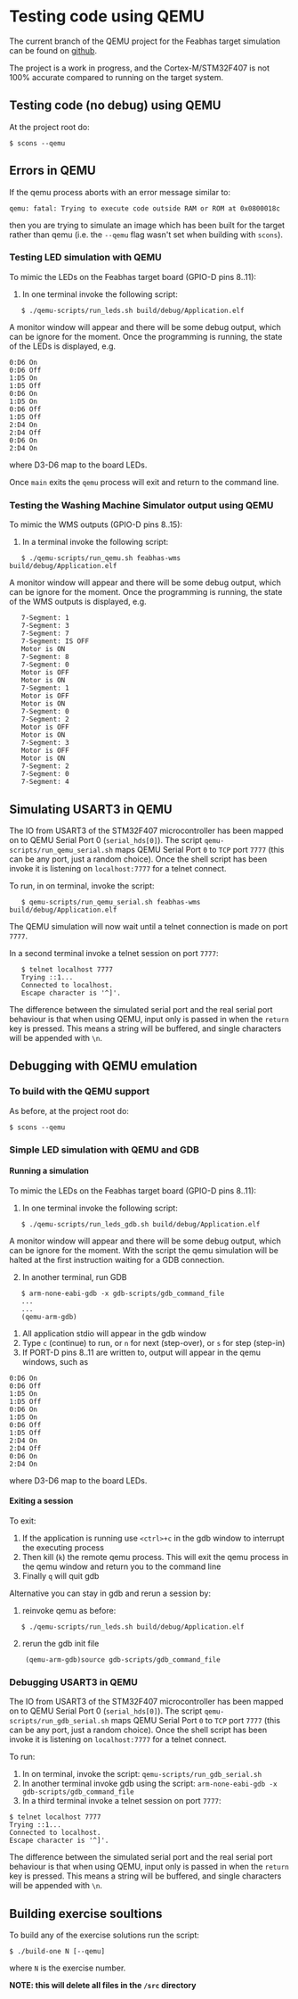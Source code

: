 # Testing code using QEMU

The current branch of the QEMU project for the Feabhas target simulation can be found on [github](https://github.com/feabhas/qemu-2).

The project is a work in progress, and the Cortex-M/STM32F407 is not 100% accurate compared to running on the target system. 

## Testing code (no debug) using QEMU
At the project root do:
```
$ scons --qemu
```

## Errors in QEMU
If the qemu process aborts with an error message similar to:
```
qemu: fatal: Trying to execute code outside RAM or ROM at 0x0800018c
```
then you are trying to simulate an image which has been built for the target rather than qemu (i.e. the `--qemu` flag wasn't set when building with `scons`).

### Testing LED simulation with QEMU

To mimic the LEDs on the Feabhas target board (GPIO-D pins 8..11):
1. In one terminal invoke the following script:
```
   $ ./qemu-scripts/run_leds.sh build/debug/Application.elf
```
   A monitor window will appear and there will be some debug output, which can be ignore for the moment. Once the programming is running, the state of the LEDs is displayed, e.g.

```
0:D6 On
0:D6 Off
1:D5 On
1:D5 Off
0:D6 On
1:D5 On
0:D6 Off
1:D5 Off
2:D4 On
2:D4 Off
0:D6 On
2:D4 On
```
where D3-D6 map to the board LEDs.

Once `main` exits the `qemu` process will exit and return to the command line.


### Testing the Washing Machine Simulator output using QEMU
To mimic the WMS outputs (GPIO-D pins 8..15):
1. In a terminal invoke the following script:
```
   $ ./qemu-scripts/run_qemu.sh feabhas-wms build/debug/Application.elf
```
   A monitor window will appear and there will be some debug output, which can be ignore for the moment. Once the programming is running, the state of the WMS outputs is displayed, e.g.
```
   7-Segment: 1
   7-Segment: 3
   7-Segment: 7
   7-Segment: IS OFF
   Motor is ON
   7-Segment: 8
   7-Segment: 0
   Motor is OFF
   Motor is ON
   7-Segment: 1
   Motor is OFF
   Motor is ON
   7-Segment: 0
   7-Segment: 2
   Motor is OFF
   Motor is ON
   7-Segment: 3
   Motor is OFF
   Motor is ON
   7-Segment: 2
   7-Segment: 0
   7-Segment: 4
```

## Simulating USART3 in QEMU
The IO from USART3 of the STM32F407 microcontroller has been mapped on to QEMU Serial Port 0 (`serial_hds[0]`). 
The script `qemu-scripts/run_qemu_serial.sh` maps QEMU Serial Port `0` to `TCP` port `7777` (this can be any port, just a random choice).
Once the shell script has been invoke it is listening on `localhost:7777` for a telnet connect.

To run, in on terminal, invoke the script: 
```
   $ qemu-scripts/run_qemu_serial.sh feabhas-wms build/debug/Application.elf
```
   The QEMU simulation will now wait until a telnet connection is made on port `7777`.

In a second terminal invoke a telnet session on port `7777`:
```
   $ telnet localhost 7777
   Trying ::1...
   Connected to localhost.
   Escape character is '^]'.

```
The difference between the simulated serial port and the real serial port behaviour is that when using QEMU, input only is passed in when the `return` key is pressed. This means a string will be buffered, and single characters will be appended with `\n`.


## Debugging with QEMU emulation

### To build with the QEMU support
As before, at the project root do:
```
$ scons --qemu
```

### Simple LED simulation with QEMU and GDB

#### Running a simulation
To mimic the LEDs on the Feabhas target board (GPIO-D pins 8..11):
1. In one terminal invoke the following script:
```
   $ ./qemu-scripts/run_leds_gdb.sh build/debug/Application.elf
```
   A monitor window will appear and there will be some debug output, which can be ignore for the moment. With the script the qemu simulation will be halted at the first instruction waiting for a GDB connection.

2. In another terminal, run GDB
```
   $ arm-none-eabi-gdb -x gdb-scripts/gdb_command_file
   ...
   ...
   (qemu-arm-gdb)
```
1. All application stdio will appear in the gdb window
2. Type `c` (continue) to run, or `n` for next (step-over), or `s` for step (step-in)
3. If PORT-D pins 8..11 are written to, output will appear in the qemu windows, such as
```
0:D6 On
0:D6 Off
1:D5 On
1:D5 Off
0:D6 On
1:D5 On
0:D6 Off
1:D5 Off
2:D4 On
2:D4 Off
0:D6 On
2:D4 On
```
where D3-D6 map to the board LEDs.

#### Exiting a session
To exit:
1. If the application is running use `<ctrl>+c` in the gdb window to interrupt the executing process
2. Then kill (`k`) the remote qemu process. 
   This will exit the qemu process in the qemu window and return you to the command line
3. Finally `q` will quit gdb

Alternative you can stay in gdb and rerun a session by:
1. reinvoke qemu as before:
```
   $ ./qemu-scripts/run_leds.sh build/debug/Application.elf
```
2. rerun the gdb init file
```
    (qemu-arm-gdb)source gdb-scripts/gdb_command_file
```

### Debugging USART3 in QEMU
The IO from USART3 of the STM32F407 microcontroller has been mapped on to QEMU Serial Port 0 (`serial_hds[0]`). 
The script `qemu-scripts/run_gdb_serial.sh` maps QEMU Serial Port `0` to `TCP` port `7777` (this can be any port, just a random choice).
Once the shell script has been invoke it is listening on `localhost:7777` for a telnet connect.

To run:
1. In on terminal, invoke the script: `qemu-scripts/run_gdb_serial.sh` 
2. In another terminal invoke gdb using the script: `arm-none-eabi-gdb -x gdb-scripts/gdb_command_file`
3. In a third terminal invoke a telnet session on port `7777`:
```
$ telnet localhost 7777
Trying ::1...
Connected to localhost.
Escape character is '^]'.

```
The difference between the simulated serial port and the real serial port behaviour is that when using QEMU, input only is passed in when the `return` key is pressed. This means a string will be buffered, and single characters will be appended with `\n`.

## Building exercise soultions

To build any of the exercise solutions run the script:
```
$ ./build-one N [--qemu]
```
where `N` is the exercise number.

**NOTE: this will delete all files in the `/src` directory**